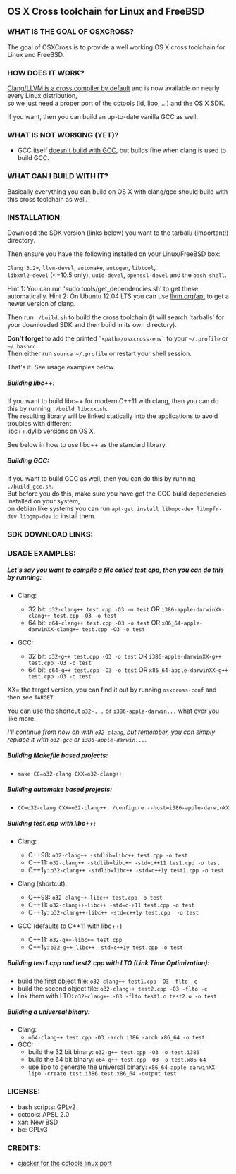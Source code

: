 ## OS X Cross toolchain for Linux and FreeBSD ##

### WHAT IS THE GOAL OF OSXCROSS? ###

The goal of OSXCross is to provide a well working OS X cross toolchain for Linux and FreeBSD.

### HOW DOES IT WORK? ###

[Clang/LLVM is a cross compiler by default](http://clang.llvm.org/docs/CrossCompilation.html) and is now available on nearly every Linux distribution,  
so we just need a proper
[port](https://github.com/tpoechtrager/cctools-port)
of the [cctools](http://www.opensource.apple.com/tarballs/cctools) (ld, lipo, ...) and the OS X SDK.

If you want, then you can build an up-to-date vanilla GCC as well.

### WHAT IS NOT WORKING (YET)? ###

* GCC itself [doesn't build with GCC](https://github.com/tpoechtrager/osxcross/commit/12f5dcdde4bc1000180d25ffda229f0a13cf723d),
      but builds fine when clang is used to build GCC.

### WHAT CAN I BUILD WITH IT? ###

Basically everything you can build on OS X with clang/gcc should build with this cross toolchain as well.

### INSTALLATION: ###

Download the SDK version (links below) you want to the tarball/ (important!) directory.

Then ensure you have the following installed on your Linux/FreeBSD box:

`Clang 3.2+`, `llvm-devel`, `automake`, `autogen`, `libtool`,  
`libxml2-devel` (<=10.5 only), `uuid-devel`, `openssl-devel` and the `bash shell`.

Hint 1: You can run 'sudo tools/get_dependencies.sh' to get these automatically.
Hint 2: On Ubuntu 12.04 LTS you can use [llvm.org/apt](http://llvm.org/apt) to get a newer version of clang.

Then run `./build.sh` to build the cross toolchain (it will search 'tarballs' for your downloaded SDK and then build in its own directory).

**Don't forget** to add the printed `` `<path>/osxcross-env` `` to your `~/.profile` or `~/.bashrc`.  
Then either run `source ~/.profile` or restart your shell session.

That's it. See usage examples below.

##### Building libc++: #####

If you want to build libc++ for modern C++11 with clang, then you can do this by running `./build_libcxx.sh`.  
The resulting library will be linked statically into the applications to avoid troubles with different  
libc++.dylib versions on OS X.

See below in how to use libc++ as the standard library.

##### Building GCC: #####

If you want to build GCC as well, then you can do this by running `./build_gcc.sh`.  
But before you do this, make sure you have got the GCC build depedencies installed on your system,  
on debian like systems you can run `apt-get install libmpc-dev libmpfr-dev libgmp-dev` to install them.

### SDK DOWNLOAD LINKS: ###

### USAGE EXAMPLES: ###

##### Let's say you want to compile a file called test.cpp, then you can do this by running: #####

* Clang:

  * 32 bit:  `o32-clang++ test.cpp -O3 -o test`   OR   `i386-apple-darwinXX-clang++ test.cpp -O3 -o test`
  * 64 bit:  `o64-clang++ test.cpp -O3 -o test`   OR   `x86_64-apple-darwinXX-clang++ test.cpp -O3 -o test`

* GCC:

  * 32 bit:  `o32-g++ test.cpp -O3 -o test`  OR   `i386-apple-darwinXX-g++ test.cpp -O3 -o test`
  * 64 bit:  `o64-g++ test.cpp -O3 -o test`   OR   `x86_64-apple-darwinXX-g++ test.cpp -O3 -o test`

XX= the target version, you can find it out by running  `osxcross-conf`  and then see `TARGET`.

You can use the shortcut `o32-...` or `i386-apple-darwin...` what ever you like more.

*I'll continue from now on with `o32-clang`, but remember, you can simply replace it with `o32-gcc` or `i386-apple-darwin...`.*

##### Building Makefile based projects: #####

  * `make CC=o32-clang CXX=o32-clang++`

##### Building automake based projects: #####

  * `CC=o32-clang CXX=o32-clang++ ./configure --host=i386-apple-darwinXX`

##### Building test.cpp with libc++: #####

* Clang:

  * C++98: `o32-clang++ -stdlib=libc++ test.cpp -o test`
  * C++11: `o32-clang++ -stdlib=libc++ -std=c++11 tes1.cpp -o test`
  * C++1y: `o32-clang++ -stdlib=libc++ -std=c++1y test1.cpp -o test`  

* Clang (shortcut):

  * C++98: `o32-clang++-libc++ test.cpp -o test`
  * C++11: `o32-clang++-libc++ -std=c++11 test.cpp -o test`
  * C++1y: `o32-clang++-libc++ -std=c++1y test.cpp  -o test`

* GCC (defaults to C++11 with libc++)

  * C++11: `o32-g++-libc++ test.cpp`
  * C++1y: `o32-g++-libc++ -std=c++1y test.cpp -o test`

##### Building test1.cpp and test2.cpp with LTO (Link Time Optimization): #####

  * build the first object file: `o32-clang++ test1.cpp -O3 -flto -c`
  * build the second object file: `o32-clang++ test2.cpp -O3 -flto -c`
  * link them with LTO: `o32-clang++ -O3 -flto test1.o test2.o -o test`

##### Building a universal binary: #####

* Clang:
  * `o64-clang++ test.cpp -O3 -arch i386 -arch x86_64 -o test`
* GCC:
  * build the 32 bit binary: `o32-g++ test.cpp -O3 -o test.i386`
  * build the 64 bit binary: `o64-g++ test.cpp -O3 -o test.x86_64`
  * use lipo to generate the universal binary: `x86_64-apple darwinXX-lipo -create test.i386 test.x86_64 -output test`


### LICENSE: ####
  * bash scripts: GPLv2
  * cctools: APSL 2.0
  * xar: New BSD
  * bc: GPLv3


### CREDITS: ####
 * [cjacker for the cctools linux port](https://code.google.com/p/ios-toolchain-based-on-clang-for-linux/source/browse/#svn%2Ftrunk%2Fcctools-porting%2Fpatches)

